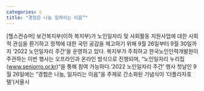 ```yaml
---
categories: c
title: "경험은 나눔 일자리는 이음”"
---
```

[헬스컨슈머] 보건복지부(이하 복지부)가 노인일자리 및 사회활동 지원사업에 대한 사회적 관심을 환기하고 정책에 대한 국민 공감을 제고하기 위해 9월 26일부터 9월 30일까지 ‘2022 노인일자리 주간’을 운영하고 있다. 복지부가 주최하고 한국노인인력개발원이 주관하는 이번 행사는 오프라인과 온라인 방식으로 진행되며, “노인일자리 누리집(www.seniorro.or.kr)“을 통해 참여 가능하다.‘2022 노인일자리 주간’ 행사 첫날인 9월 26일에는 “경험은 나눔, 일자리는 이음”을 주제로 간소화된 기념식이 ‘더플라자호텔’(서울시
